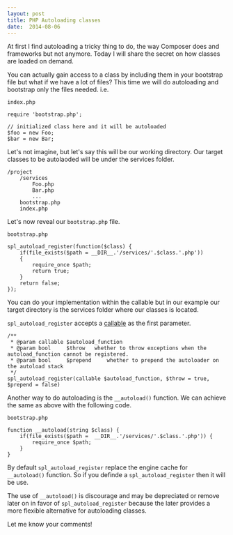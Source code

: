 ```yaml
---
layout: post
title: PHP Autoloading classes
date:  2014-08-06
---
```


At first I find autoloading a tricky thing to do, the way Composer does and frameworks but not anymore.
Today I will share the secret on how classes are loaded on demand. 

You can actually gain access to a class by including them in your bootstrap file but what if we have a lot of files? This time we will do autoloading and bootstrap only the files needed.
i.e.

`index.php`

	require 'bootstrap.php';

	// initialized class here and it will be autoloaded
	$foo = new Foo;
	$bar = new Bar;

Let's not imagine, but let's say this will be our working directory. Our target classes to be autolaoded will be under the services folder. 

	/project
		/services
			Foo.php
			Bar.php
			...
		bootstrap.php
		index.php

Let's now reveal our `bootstrap.php` file.

`bootstrap.php`

	spl_autoload_register(function($class) {
		if(file_exists($path = __DIR__.'/services/'.$class.'.php')) 
		{
			require_once $path;
			return true;
		}
		return false;
	});

You can do your implementation within the callable but in our example our target directory is the services folder where our classes is located.

`spl_autoload_register` accepts a [callable](http://php.net/manual/en/language.types.callable.php) as the first parameter.

	/**
	 * @param callable $autoload_function 
	 * @param bool     $throw 	whether to throw exceptions when the autoload_function cannot be registered.
	 * @param bool     $prepend 	whether to prepend the autoloader on the autoload stack
	 */
	spl_autoload_register(callable $autoload_function, $throw = true, $prepend = false)

Another way to do autoloading is the `__autoload()` function. We can achieve the same as above 
with the following code. 

`bootstrap.php`

	function __autoload(string $class) {
		if(file_exists($path =  __DIR__.'/services/'.$class.'.php')) {
			require_once $path;
		}
	}

By default `spl_autoload_register` replace the engine cache for `__autoload()` function. So if you
definde a `spl_autoload_register` then it will be use. 

The use of `__autoload()` is discourage and may be depreciated or remove later on in favor of `spl_autoload_register` because the later provides a more flexible alternative for autoloading classes.

Let me know your comments!











